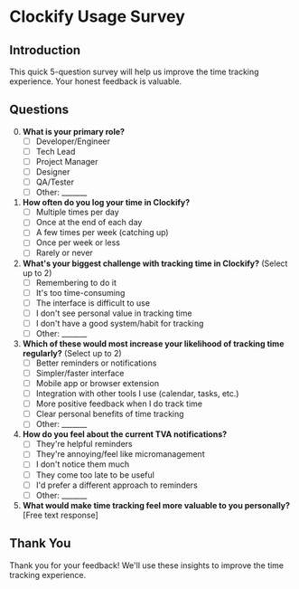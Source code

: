 # Clockify Usage Survey

## Introduction

This quick 5-question survey will help us improve the time tracking experience. Your honest feedback is valuable.

## Questions

0. **What is your primary role?**
   - [ ] Developer/Engineer
   - [ ] Tech Lead
   - [ ] Project Manager
   - [ ] Designer
   - [ ] QA/Tester
   - [ ] Other: _______

1. **How often do you log your time in Clockify?**
   - [ ] Multiple times per day
   - [ ] Once at the end of each day
   - [ ] A few times per week (catching up)
   - [ ] Once per week or less
   - [ ] Rarely or never

2. **What's your biggest challenge with tracking time in Clockify?** (Select up to 2)
   - [ ] Remembering to do it
   - [ ] It's too time-consuming
   - [ ] The interface is difficult to use
   - [ ] I don't see personal value in tracking time
   - [ ] I don't have a good system/habit for tracking
   - [ ] Other: _______

3. **Which of these would most increase your likelihood of tracking time regularly?** (Select up to 2)
   - [ ] Better reminders or notifications
   - [ ] Simpler/faster interface
   - [ ] Mobile app or browser extension
   - [ ] Integration with other tools I use (calendar, tasks, etc.)
   - [ ] More positive feedback when I do track time
   - [ ] Clear personal benefits of time tracking
   - [ ] Other: _______

4. **How do you feel about the current TVA notifications?**
   - [ ] They're helpful reminders
   - [ ] They're annoying/feel like micromanagement
   - [ ] I don't notice them much
   - [ ] They come too late to be useful
   - [ ] I'd prefer a different approach to reminders
   - [ ] Other: _______

5. **What would make time tracking feel more valuable to you personally?**
   [Free text response]

## Thank You

Thank you for your feedback! We'll use these insights to improve the time tracking experience.
